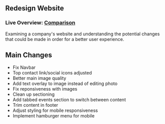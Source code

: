 ## Redesign Website
### Live Overview: [Comparison](https://nifty-neumann-c8ae0d.netlify.app/)
Examining a company's website and understanding the potential changes that could be made in order for a better user experience.

## Main Changes
- Fix Navbar
- Top contact link/social icons adjusted
- Better main image quality
- Add text overlay to image instead of editing photo
- Fix reponsiveness with images
- Clean up sectioning
- Add tabbed events section to switch between content
- Trim content in footer
- Adjust styling for mobile responsiveness
- Implement hamburger menu for mobile

